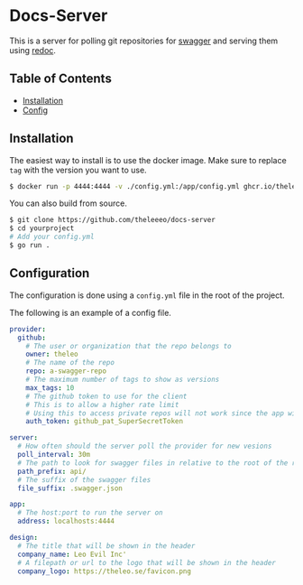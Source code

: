 # Docs-Server

This is a server for polling git repositories for [swagger](https://swagger.io/specification/) and serving them using [redoc](https://redocly.com/).

## Table of Contents

- [Installation](#installation)
- [Config](#configuration)

## Installation

The easiest way to install is to use the docker image. Make sure to replace `tag` with the version you want to use.

```bash
$ docker run -p 4444:4444 -v ./config.yml:/app/config.yml ghcr.io/theleeeo/docs-server:tag
```

You can also build from source.

```bash
$ git clone https://github.com/theleeeo/docs-server
$ cd yourproject
# Add your config.yml
$ go run .
```

## Configuration

The configuration is done using a `config.yml` file in the root of the project.

The following is an example of a config file.

```yml
provider:
  github:
    # The user or organization that the repo belongs to
    owner: theleo
    # The name of the repo
    repo: a-swagger-repo
    # The maximum number of tags to show as versions
    max_tags: 10
    # The github token to use for the client
    # This is to allow a higher rate limit
    # Using this to access private repos will not work since the app will not be able to access it anyways
    auth_token: github_pat_SuperSecretToken

server:
  # How often should the server poll the provider for new vesions
  poll_interval: 30m
  # The path to look for swagger files in relative to the root of the repo
  path_prefix: api/
  # The suffix of the swagger files
  file_suffix: .swagger.json

app:
  # The host:port to run the server on
  address: localhosts:4444

design:
  # The title that will be shown in the header
  company_name: Leo Evil Inc'
  # A filepath or url to the logo that will be shown in the header
  company_logo: https://theleo.se/favicon.png
```